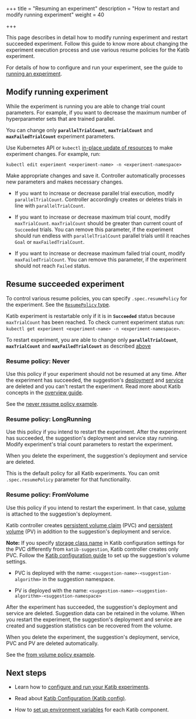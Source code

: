 +++
title = "Resuming an experiment"
description = "How to restart and modify running experiment"
weight = 40
                    
+++

This page describes in detail how to modify running experiment
and restart succeeded experiment. Follow this guide to know more
about changing the experiment execution process and use various
resume policies for the Katib experiment.

For details of how to configure and run your experiment, see the guide to
[running an experiment](/docs/components/hyperparameter-tuning/experiment/).

<a id="modify-experiment">

## Modify running experiment

While the experiment is running you are able to change trial count parameters.
For example, if you want to decrease the maximum number of
hyperparameter sets that are trained parallel.

You can change only **`parallelTrialCount`**, **`maxTrialCount`** and **`maxFailedTrialCount`**
experiment parameters.

Use Kubernetes API or `kubectl`
[in-place update of resources](https://kubernetes.io/docs/concepts/cluster-administration/manage-deployment/#in-place-updates-of-resources)
to make experiment changes. For example, run:

```
kubectl edit experiment <experiment-name> -n <experiment-namespace>
```

Make appropriate changes and save it. Controller automatically processes
new parameters and makes necessary changes.

- If you want to increase or decrease parallel trial execution,
  modify `parallelTrialCount`. Controller accordingly creates or
  deletes trials in line with `parallelTrialCount`.

- If you want to increase or decrease maximum trial count,
  modify `maxTrialCount`. `maxTrialCount` should be greater than current
  count of `Succeeded` trials. You can remove this parameter, if
  the experiment should run endless with `parallelTrialCount` parallel trials
  until it reaches `Goal` or `maxFailedTrialCount`.

- If you want to increase or decrease maximum failed trial count,
  modify `maxFailedTrialCount`. You can remove this parameter,
  if the experiment should not reach `Failed` status.

## Resume succeeded experiment

To control various resume policies, you can specify `.spec.resumePolicy`
for the experiment.
See the [`ResumePolicy` type](https://github.com/kubeflow/katib/blob/master/pkg/apis/controller/experiments/v1beta1/experiment_types.go#L54).

Katib experiment is restartable only if it is in **`Succeeded`** status because
`maxTrialCount` has been reached. To check current experiment status run:
`kubectl get experiment <experiment-name> -n <experiment-namespace>`.

To restart experiment, you are able to change only **`parallelTrialCount`**,
**`maxTrialCount`** and **`maxFailedTrialCount`**
as described [above](#modify-experiment)

### Resume policy: Never

Use this policy if your experiment should not be resumed at any time.
After the experiment has succeeded,
the suggestion's [deployment](https://kubernetes.io/docs/concepts/workloads/controllers/deployment/)
and [service](https://kubernetes.io/docs/concepts/services-networking/service/)
are deleted and you can't restart the experiment.
Read more about Katib concepts in the
[overview guide](/docs/components/hyperparameter-tuning/overview/#katib-concepts).

See the [never resume policy example](https://github.com/kubeflow/katib/blob/master/examples/v1beta1/resume-experiment/never-resume.yaml#L20).

### Resume policy: LongRunning

Use this policy if you intend to restart the experiment.
After the experiment has succeeded, the suggestion's deployment and service stay
running. Modify experiment's trial count parameters to restart the experiment.

When you delete the experiment, the suggestion's deployment and
service are deleted.

This is the default policy for all Katib experiments.
You can omit `.spec.resumePolicy` parameter for that functionality.

### Resume policy: FromVolume

Use this policy if you intend to restart the experiment.
In that case, [volume](https://kubernetes.io/docs/concepts/storage/volumes/)
is attached to the suggestion's deployment.

Katib controller creates
[persistent volume claim](https://kubernetes.io/docs/concepts/storage/persistent-volumes/#persistentvolumeclaims)
(PVC) and
[persistent volume](https://kubernetes.io/docs/concepts/storage/persistent-volumes/#persistent-volumes)
(PV) in addition to the suggestion's deployment and service.

**Note:** If you specify
[storage class name](https://kubernetes.io/docs/concepts/storage/storage-classes/)
in Katib configuration settings for the PVC differently from `katib-suggestion`,
Katib controller creates only PVC. Follow the
[Katib configuration guide](/docs/components/hyperparameter-tuning/katib-config/#suggestion-volume-settings)
to set up the suggestion's volume settings.

- PVC is deployed with the name: `<suggestion-name>-<suggestion-algorithm>`
  in the suggestion namespace.

- PV is deployed with the name:
  `<suggestion-name>-<suggestion-algorithm>-<suggestion-namespace>`

After the experiment has succeeded, the suggestion's deployment and
service are deleted. Suggestion data can be retained in the volume.
When you restart the experiment, the suggestion's deployment and service
are created and suggestion statistics can be recovered from the volume.

When you delete the experiment, the suggestion's deployment, service,
PVC and PV are deleted automatically.

See the
[from volume policy example](https://github.com/kubeflow/katib/blob/master/examples/v1beta1/resume-experiment/from-volume-resume.yaml#L18).

## Next steps

- Learn how to [configure and run your Katib experiments](/docs/components/katib/experiment/).

- Read about [Katib Configuration (Katib config)](/docs/components/katib/katib-config/).

- How to [set up environment variables](/docs/components/katib/env-variables/)
  for each Katib component.
